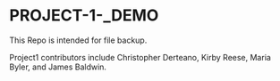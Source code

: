 # PROJECT-1-_DEMO
This Repo is intended for file backup. 

Project1 contributors include Christopher Derteano, Kirby Reese, Maria Byler, and James Baldwin.